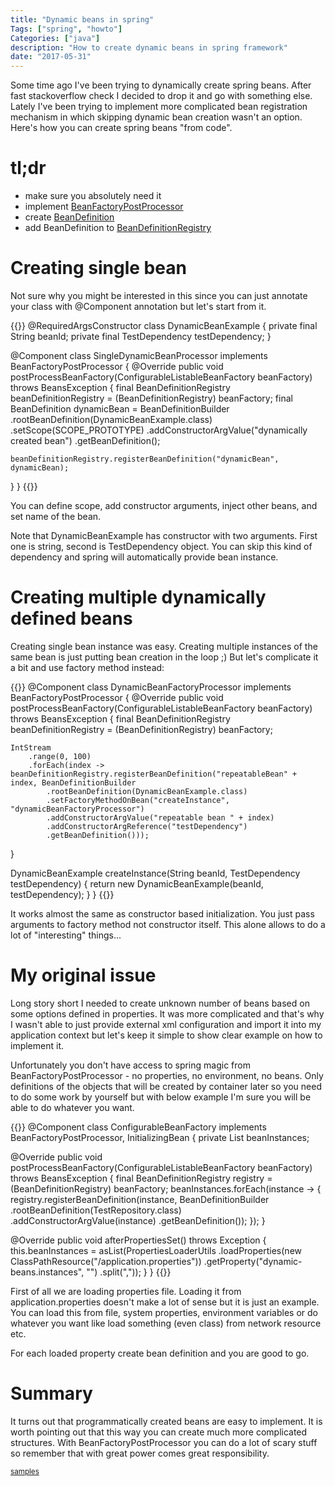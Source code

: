 ```yaml
---
title: "Dynamic beans in spring"
Tags: ["spring", "howto"]
Categories: ["java"]
description: "How to create dynamic beans in spring framework"
date: "2017-05-31"
---
```


Some time ago I've been trying to dynamically create spring beans. After fast stackoverflow check I
decided to drop it and go with something else. Lately I've been trying to implement more complicated
bean registration mechanism in which skipping dynamic bean creation wasn't an option. Here's how
you can create spring beans "from code".

<!--more-->

# tl;dr

* make sure you absolutely need it
* implement [BeanFactoryPostProcessor](http://docs.spring.io/spring/docs/current/javadoc-api/org/springframework/beans/factory/config/BeanFactoryPostProcessor.html)
* create [BeanDefinition](http://docs.spring.io/spring/docs/current/javadoc-api/org/springframework/beans/factory/config/BeanDefinition.html)
* add BeanDefinition to [BeanDefinitionRegistry](http://docs.spring.io/spring/docs/current/javadoc-api/org/springframework/beans/factory/support/BeanDefinitionRegistry.html)

# Creating single bean

Not sure why you might be interested in this since you can just annotate your class with @Component
annotation but let's start from it.

{{<highlight java>}}
@RequiredArgsConstructor
class DynamicBeanExample {
  private final String beanId;
  private final TestDependency testDependency;
}

@Component
class SingleDynamicBeanProcessor implements BeanFactoryPostProcessor {
  @Override
  public void postProcessBeanFactory(ConfigurableListableBeanFactory beanFactory) throws BeansException {
    final BeanDefinitionRegistry beanDefinitionRegistry = (BeanDefinitionRegistry) beanFactory;
    final BeanDefinition dynamicBean = BeanDefinitionBuilder
        .rootBeanDefinition(DynamicBeanExample.class)
        .setScope(SCOPE_PROTOTYPE)
        .addConstructorArgValue("dynamically created bean")
        .getBeanDefinition();

    beanDefinitionRegistry.registerBeanDefinition("dynamicBean", dynamicBean);
  }
}
{{</highlight>}}

You can define scope, add constructor arguments, inject other beans, and set name of the bean.

Note that DynamicBeanExample has constructor with two arguments. First one is string, second is
TestDependency object. You can skip this kind of dependency and spring will automatically provide
bean instance.

# Creating multiple dynamically defined beans

Creating single bean instance was easy. Creating multiple instances of the same bean is just putting
bean creation in the loop ;) But let's complicate it a bit and use factory method instead:

{{<highlight java>}}
@Component
class DynamicBeanFactoryProcessor implements BeanFactoryPostProcessor {
  @Override
  public void postProcessBeanFactory(ConfigurableListableBeanFactory beanFactory) throws BeansException {
    final BeanDefinitionRegistry beanDefinitionRegistry = (BeanDefinitionRegistry) beanFactory;

    IntStream
        .range(0, 100)
        .forEach(index -> beanDefinitionRegistry.registerBeanDefinition("repeatableBean" + index, BeanDefinitionBuilder
            .rootBeanDefinition(DynamicBeanExample.class)
            .setFactoryMethodOnBean("createInstance", "dynamicBeanFactoryProcessor")
            .addConstructorArgValue("repeatable bean " + index)
            .addConstructorArgReference("testDependency")
            .getBeanDefinition()));
  }

  DynamicBeanExample createInstance(String beanId, TestDependency testDependency) {
    return new DynamicBeanExample(beanId, testDependency);
  }
}
{{</highlight>}}

It works almost the same as constructor based initialization. You just pass arguments to factory
method not constructor itself. This alone allows to do a lot of "interesting" things...

# My original issue

Long story short I needed to create unknown number of beans based on some options defined in
properties. It was more complicated and that's why I wasn't able to just provide external xml
configuration and import it into my application context but let's keep it simple to show clear
example on how to implement it.

Unfortunately you don't have access to spring magic from BeanFactoryPostProcessor - no properties,
no environment, no beans. Only definitions of the objects that will be created by container later so
you need to do some work by yourself but with below example I'm sure you will be able to do whatever
you want.

{{<highlight java>}}
@Component
class ConfigurableBeanFactory implements BeanFactoryPostProcessor, InitializingBean {
  private List<String> beanInstances;

  @Override
  public void postProcessBeanFactory(ConfigurableListableBeanFactory beanFactory) throws BeansException {
    final BeanDefinitionRegistry registry = (BeanDefinitionRegistry) beanFactory;
    beanInstances.forEach(instance -> {
      registry.registerBeanDefinition(instance, BeanDefinitionBuilder
          .rootBeanDefinition(TestRepository.class)
          .addConstructorArgValue(instance)
          .getBeanDefinition());
    });
  }

  @Override
  public void afterPropertiesSet() throws Exception {
    this.beanInstances = asList(PropertiesLoaderUtils
        .loadProperties(new ClassPathResource("/application.properties"))
        .getProperty("dynamic-beans.instances", "")
        .split(","));
  }
}
{{</highlight>}}

First of all we are loading properties file. Loading it from application.properties doesn't make a
lot of sense but it is just an example. You can load this from file, system properties, environment
variables or do whatever you want like load something (even class) from network resource etc.

For each loaded property create bean definition and you are good to go.

# Summary

It turns out that programmatically created beans are easy to implement. It is worth pointing out
that this way you can create much more complicated structures. With BeanFactoryPostProcessor you can
do a lot of scary stuff so remember that with great power comes great responsibility.

<small>[samples](https://github.com/pchudzik/blog-example-dynamic-beans)</small>
